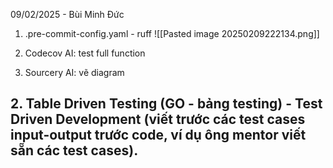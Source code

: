 09/02/2025 - Bùi Minh Đức 

1. .pre-commit-config.yaml  - ruff
![[Pasted image 20250209222134.png]]


1. Codecov AI: test full function 
2. Sourcery AI: vẽ diagram


## 2. Table Driven Testing (GO - bảng testing) - Test Driven Development (viết trước các test cases input-output trước code, ví dụ ông mentor viết sẵn các test cases). 


